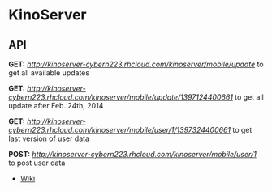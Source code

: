 KinoServer
==========

API
---------
**GET:** _http://kinoserver-cybern223.rhcloud.com/kinoserver/mobile/update_ to get all available updates

**GET:** _http://kinoserver-cybern223.rhcloud.com/kinoserver/mobile/update/1397124400661_ to get all update after Feb. 24th, 2014

**GET:** _http://kinoserver-cybern223.rhcloud.com/kinoserver/mobile/user/1/1397324400661_ to get last version of user data

**POST:** _http://kinoserver-cybern223.rhcloud.com/kinoserver/mobile/user/1_ to post user data

* [Wiki](https://github.com/cybern223/kinoserver/wiki)
